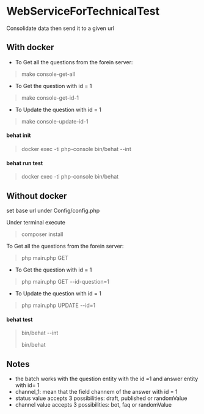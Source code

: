 # WebServiceForTechnicalTest
Consolidate data then send it to a given url 

## With docker

- To Get all the questions from the forein server: 
 >  make console-get-all

- To Get the question with id = 1 
 >  make console-get-id-1 

- To Update the question with id = 1 
 >  make console-update-id-1 

#### behat init 
 >  docker exec -ti php-console bin/behat --int
#### behat run test 
 >  docker exec -ti php-console bin/behat 


## Without docker

set base url under Config/config.php
  
Under terminal execute
 > composer install



To Get all the questions from the forein server: 
 > php main.php GET

- To Get the question with id = 1 
 > php main.php GET --id-question=1 

- To Update the question with id = 1 
 >  php main.php UPDATE  --id=1

#### behat test 
 > bin/behat --int
 >
 > bin/behat 


## Notes

* the batch works with the question entity with the id =1 and answer entity with id= 1 
* channel_1: mean that the field channem of the answer with id = 1 
* status value accepts 3 possibilities: draft, published or randomValue
* channel value accepts 3 possibilities: bot, faq or randomValue

